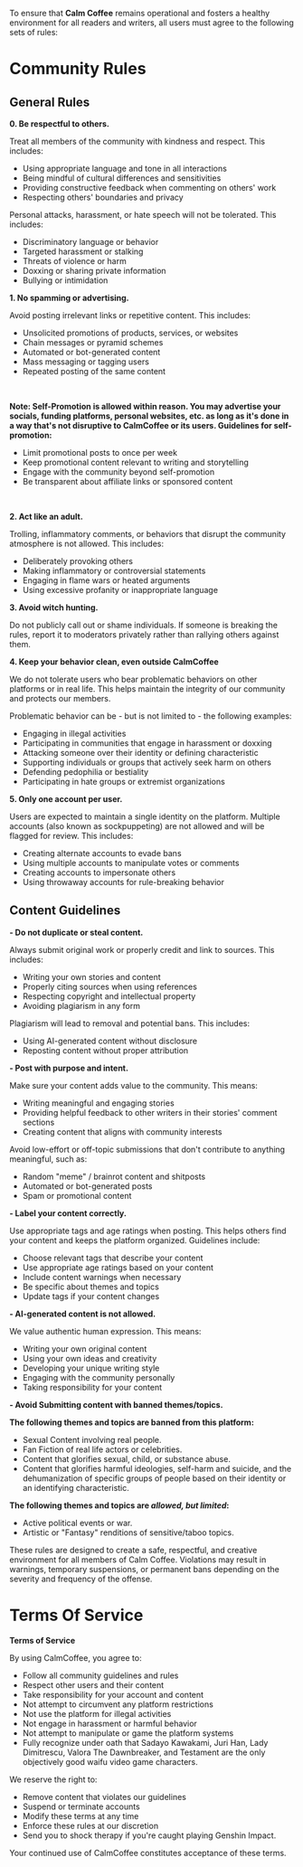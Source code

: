 To ensure that **Calm Coffee** remains operational and fosters a healthy environment for all readers and writers, all users must agree to the following sets of rules:

# Community Rules

## General Rules

**0. Be respectful to others.**  

Treat all members of the community with kindness and respect. This includes:
- Using appropriate language and tone in all interactions<br>
- Being mindful of cultural differences and sensitivities<br>
- Providing constructive feedback when commenting on others' work<br>
- Respecting others' boundaries and privacy<br>

Personal attacks, harassment, or hate speech will not be tolerated. This includes:
- Discriminatory language or behavior<br>
- Targeted harassment or stalking<br>
- Threats of violence or harm<br>
- Doxxing or sharing private information<br>
- Bullying or intimidation<br>

**1. No spamming or advertising.**  

Avoid posting irrelevant links or repetitive content. This includes:
- Unsolicited promotions of products, services, or websites<br>
- Chain messages or pyramid schemes<br>
- Automated or bot-generated content<br>
- Mass messaging or tagging users<br>
- Repeated posting of the same content<br>
<br>

__Note: Self-Promotion is allowed within reason. You may advertise your socials, funding platforms, personal websites, etc. as long as it's done in a way that's not disruptive to CalmCoffee or its users. Guidelines for self-promotion:__<br>
- Limit promotional posts to once per week<br>
- Keep promotional content relevant to writing and storytelling<br>
- Engage with the community beyond self-promotion<br>
- Be transparent about affiliate links or sponsored content<br>

<br>

**2. Act like an adult.**  

Trolling, inflammatory comments, or behaviors that disrupt the community atmosphere is not allowed. This includes:
- Deliberately provoking others<br>
- Making inflammatory or controversial statements<br>
- Engaging in flame wars or heated arguments<br>
- Using excessive profanity or inappropriate language<br>

**3. Avoid witch hunting.**  

Do not publicly call out or shame individuals. If someone is breaking the rules, report it to moderators privately rather than rallying others against them.

**4. Keep your behavior clean, even outside CalmCoffee**

We do not tolerate users who bear problematic behaviors on other platforms or in real life. This helps maintain the integrity of our community and protects our members.

Problematic behavior can be - but is not limited to - the following examples:

- Engaging in illegal activities<br>
- Participating in communities that engage in harassment or doxxing<br>
- Attacking someone over their identity or defining characteristic<br>
- Supporting individuals or groups that actively seek harm on others<br>
- Defending pedophilia or bestiality<br>
- Participating in hate groups or extremist organizations<br>

**5. Only one account per user.**  

Users are expected to maintain a single identity on the platform. Multiple accounts (also known as sockpuppeting) are not allowed and will be flagged for review. This includes:
- Creating alternate accounts to evade bans<br>
- Using multiple accounts to manipulate votes or comments<br>
- Creating accounts to impersonate others<br>
- Using throwaway accounts for rule-breaking behavior<br>

## Content Guidelines

**- Do not duplicate or steal content.**  

Always submit original work or properly credit and link to sources. This includes:
- Writing your own stories and content<br>
- Properly citing sources when using references<br>
- Respecting copyright and intellectual property<br>
- Avoiding plagiarism in any form<br>

Plagiarism will lead to removal and potential bans. This includes:
- Using AI-generated content without disclosure<br>
- Reposting content without proper attribution<br>

**- Post with purpose and intent.**  

Make sure your content adds value to the community. This means:
- Writing meaningful and engaging stories<br>
- Providing helpful feedback to other writers in their stories' comment sections<br>
- Creating content that aligns with community interests<br>

Avoid low-effort or off-topic submissions that don't contribute to anything meaningful, such as:
- Random "meme" / brainrot content and shitposts<br>
- Automated or bot-generated posts<br>
- Spam or promotional content<br>

**- Label your content correctly.**  

Use appropriate tags and age ratings when posting. This helps others find your content and keeps the platform organized. Guidelines include:
- Choose relevant tags that describe your content<br>
- Use appropriate age ratings based on your content<br>
- Include content warnings when necessary<br>
- Be specific about themes and topics<br>
- Update tags if your content changes<br>

**- AI-generated content is not allowed.**  

We value authentic human expression. This means:
- Writing your own original content<br>
- Using your own ideas and creativity<br>
- Developing your unique writing style<br>
- Engaging with the community personally<br>
- Taking responsibility for your content<br>

**- Avoid Submitting content with banned themes/topics.**
<br>

__The following themes and topics are banned from this platform:__

- Sexual Content involving real people.<br>
- Fan Fiction of real life actors or celebrities.<br>
- Content that glorifies sexual, child, or substance abuse.<br>
- Content that glorifies harmful ideologies, self-harm and suicide, and the dehumanization of specific groups of people based on their identity or an identifying characteristic.<br>


__The following themes and topics are *allowed, but limited*:__

- Active political events or war.<br>
- Artistic or "Fantasy" renditions of sensitive/taboo topics.<br>

These rules are designed to create a safe, respectful, and creative environment for all members of Calm Coffee. Violations may result in warnings, temporary suspensions, or permanent bans depending on the severity and frequency of the offense.

# Terms Of Service

**Terms of Service**

By using CalmCoffee, you agree to:

- Follow all community guidelines and rules<br>
- Respect other users and their content<br>
- Take responsibility for your account and content<br>
- Not attempt to circumvent any platform restrictions<br>
- Not use the platform for illegal activities<br>
- Not engage in harassment or harmful behavior<br>
- Not attempt to manipulate or game the platform systems<br>
- Fully recognize under oath that Sadayo Kawakami, Juri Han, Lady Dimitrescu, Valora The Dawnbreaker, and Testament are the only objectively good waifu video game characters.<br>

We reserve the right to:
- Remove content that violates our guidelines<br>
- Suspend or terminate accounts<br>
- Modify these terms at any time<br>
- Enforce these rules at our discretion<br>
- Send you to shock therapy if you're caught playing Genshin Impact.

Your continued use of CalmCoffee constitutes acceptance of these terms.

